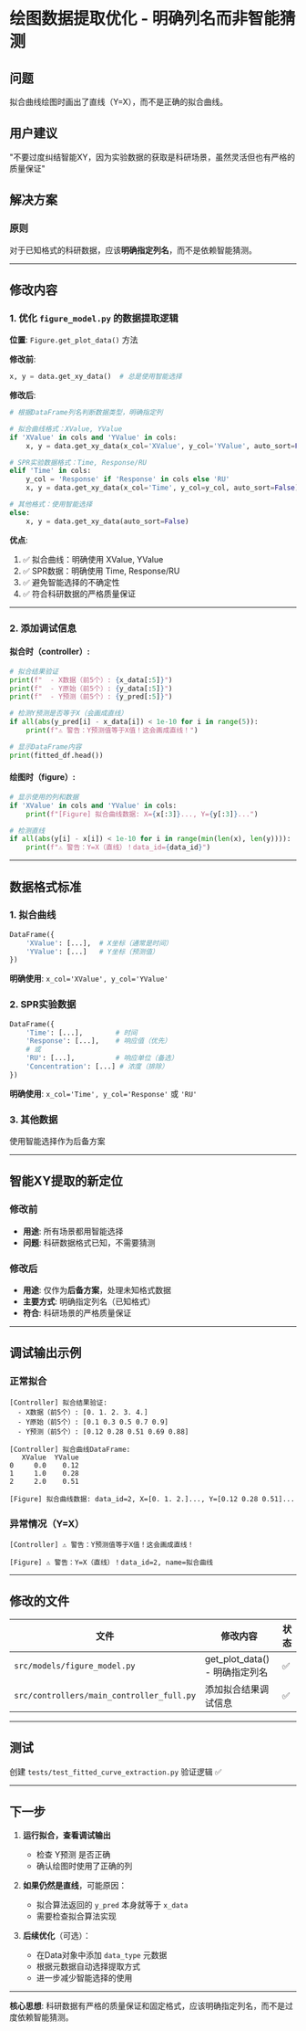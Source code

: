 # 绘图数据提取优化 - 明确列名而非智能猜测

## 问题
拟合曲线绘图时画出了直线（Y=X），而不是正确的拟合曲线。

## 用户建议
"不要过度纠结智能XY，因为实验数据的获取是科研场景，虽然灵活但也有严格的质量保证"

## 解决方案

### 原则
对于已知格式的科研数据，应该**明确指定列名**，而不是依赖智能猜测。

---

## 修改内容

### 1. 优化 `figure_model.py` 的数据提取逻辑

**位置**: `Figure.get_plot_data()` 方法

**修改前**:
```python
x, y = data.get_xy_data()  # 总是使用智能选择
```

**修改后**:
```python
# 根据DataFrame列名判断数据类型，明确指定列

# 拟合曲线格式：XValue, YValue
if 'XValue' in cols and 'YValue' in cols:
    x, y = data.get_xy_data(x_col='XValue', y_col='YValue', auto_sort=False)

# SPR实验数据格式：Time, Response/RU
elif 'Time' in cols:
    y_col = 'Response' if 'Response' in cols else 'RU'
    x, y = data.get_xy_data(x_col='Time', y_col=y_col, auto_sort=False)

# 其他格式：使用智能选择
else:
    x, y = data.get_xy_data(auto_sort=False)
```

**优点**:
1. ✅ 拟合曲线：明确使用 XValue, YValue
2. ✅ SPR数据：明确使用 Time, Response/RU
3. ✅ 避免智能选择的不确定性
4. ✅ 符合科研数据的严格质量保证

---

### 2. 添加调试信息

#### 拟合时（controller）:
```python
# 拟合结果验证
print(f"  - X数据（前5个）: {x_data[:5]}")
print(f"  - Y原始（前5个）: {y_data[:5]}")
print(f"  - Y预测（前5个）: {y_pred[:5]}")

# 检测Y预测是否等于X（会画成直线）
if all(abs(y_pred[i] - x_data[i]) < 1e-10 for i in range(5)):
    print(f"⚠️ 警告：Y预测值等于X值！这会画成直线！")

# 显示DataFrame内容
print(fitted_df.head())
```

#### 绘图时（figure）:
```python
# 显示使用的列和数据
if 'XValue' in cols and 'YValue' in cols:
    print(f"[Figure] 拟合曲线数据: X={x[:3]}..., Y={y[:3]}...")

# 检测直线
if all(abs(y[i] - x[i]) < 1e-10 for i in range(min(len(x), len(y)))):
    print(f"⚠️ 警告：Y=X（直线）！data_id={data_id}")
```

---

## 数据格式标准

### 1. 拟合曲线
```python
DataFrame({
    'XValue': [...],  # X坐标（通常是时间）
    'YValue': [...]   # Y坐标（预测值）
})
```
**明确使用**: `x_col='XValue', y_col='YValue'`

### 2. SPR实验数据
```python
DataFrame({
    'Time': [...],        # 时间
    'Response': [...],    # 响应值（优先）
    # 或
    'RU': [...],          # 响应单位（备选）
    'Concentration': [...] # 浓度（排除）
})
```
**明确使用**: `x_col='Time', y_col='Response'` 或 `'RU'`

### 3. 其他数据
使用智能选择作为后备方案

---

## 智能XY提取的新定位

### 修改前
- **用途**: 所有场景都用智能选择
- **问题**: 科研数据格式已知，不需要猜测

### 修改后
- **用途**: 仅作为**后备方案**，处理未知格式数据
- **主要方式**: 明确指定列名（已知格式）
- **符合**: 科研场景的严格质量保证

---

## 调试输出示例

### 正常拟合
```
[Controller] 拟合结果验证:
  - X数据（前5个）: [0. 1. 2. 3. 4.]
  - Y原始（前5个）: [0.1 0.3 0.5 0.7 0.9]
  - Y预测（前5个）: [0.12 0.28 0.51 0.69 0.88]

[Controller] 拟合曲线DataFrame:
   XValue  YValue
0     0.0    0.12
1     1.0    0.28
2     2.0    0.51

[Figure] 拟合曲线数据: data_id=2, X=[0. 1. 2.]..., Y=[0.12 0.28 0.51]...
```

### 异常情况（Y=X）
```
[Controller] ⚠️ 警告：Y预测值等于X值！这会画成直线！

[Figure] ⚠️ 警告：Y=X（直线）！data_id=2, name=拟合曲线
```

---

## 修改的文件

| 文件 | 修改内容 | 状态 |
|------|---------|------|
| `src/models/figure_model.py` | get_plot_data() - 明确指定列名 | ✅ |
| `src/controllers/main_controller_full.py` | 添加拟合结果调试信息 | ✅ |

---

## 测试

创建 `tests/test_fitted_curve_extraction.py` 验证逻辑 ✅

---

## 下一步

1. **运行拟合，查看调试输出**
   - 检查 Y预测 是否正确
   - 确认绘图时使用了正确的列

2. **如果仍然是直线**，可能原因：
   - 拟合算法返回的 `y_pred` 本身就等于 `x_data`
   - 需要检查拟合算法实现

3. **后续优化**（可选）：
   - 在Data对象中添加 `data_type` 元数据
   - 根据元数据自动选择提取方式
   - 进一步减少智能选择的使用

---

**核心思想**: 科研数据有严格的质量保证和固定格式，应该明确指定列名，而不是过度依赖智能猜测。

